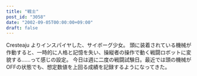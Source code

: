 ```yaml
---
title: "戦士"
post_id: "3058"
date: "2002-09-05T00:00:00+09:00"
draft: false
---
```



Cresteaju よりインスパイヤした、サイボーグ少女。 頭に装着されている機械が作動すると、一時的に人格と記憶を失い、操縦者の操作で動く戦闘ロボットに変貌する……って感じの設定。 今日は週に二度の戦闘試験日。最近では頭の機械がOFFの状態でも、想定数値を上回る成績を記録するようになってきた。
